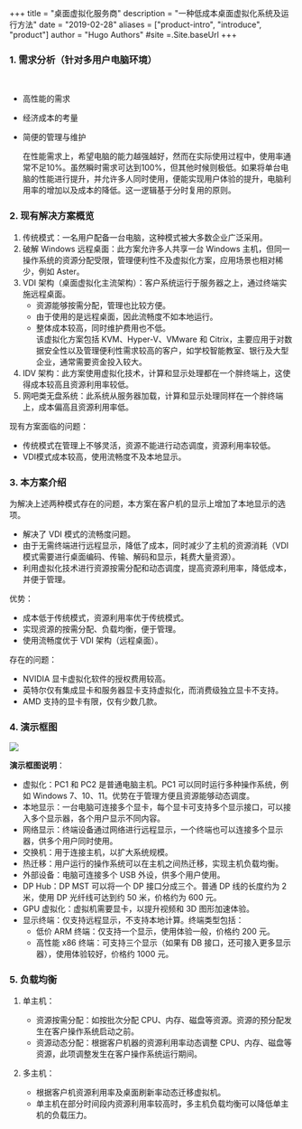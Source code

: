 +++
title = "桌面虚拟化服务商"
description = "一种低成本桌面虚拟化系统及运行方法"
date = "2019-02-28"
aliases = ["product-intro", "introduce", "product"]
author = "Hugo Authors"
#site =.Site.baseUrl 
+++



### 1. 需求分析（针对多用户电脑环境）
<div>&nbsp;</div>

- 高性能的需求
- 经济成本的考量
- 简便的管理与维护
   
   在性能需求上，希望电脑的能力越强越好，然而在实际使用过程中，使用率通常不足10%。虽然瞬时需求可达到100%，但其他时候则极低。如果将单台电脑的性能进行提升，并允许多人同时使用，便能实现用户体验的提升，电脑利用率的增加以及成本的降低。这一逻辑基于分时复用的原则。

### 2. 现有解决方案概览

1. 传统模式：一名用户配备一台电脑，这种模式被大多数企业广泛采用。
2. 破解 Windows 远程桌面：此方案允许多人共享一台 Windows 主机，但同一操作系统的资源分配受限，管理便利性不及虚拟化方案，应用场景也相对稀少，例如 Aster。
3. VDI 架构（桌面虚拟化主流架构）：客户系统运行于服务器之上，通过终端实施远程桌面。
   - 资源能够按需分配，管理也比较方便。
   - 由于使用的是远程桌面，因此流畅度不如本地运行。
   - 整体成本较高，同时维护费用也不低。 <br>该虚拟化方案包括 KVM、Hyper-V、VMware 和 Citrix，主要应用于对数据安全性以及管理便利性需求较高的客户，如学校智能教室、银行及大型企业，通常需要资金投入较大。
4. IDV 架构：此方案使用虚拟化技术，计算和显示处理都在一个胖终端上，这使得成本较高且资源利用率较低。
5. 网吧类无盘系统：此系统从服务器加载，计算和显示处理同样在一个胖终端上，成本偏高且资源利用率低。


现有方案面临的问题：

- 传统模式在管理上不够灵活，资源不能进行动态调度，资源利用率较低。
- VDI模式成本较高，使用流畅度不及本地显示。

### 3. 本方案介绍

为解决上述两种模式存在的问题，本方案在客户机的显示上增加了本地显示的选项。

- 解决了 VDI 模式的流畅度问题。
- 由于无需终端进行远程显示，降低了成本，同时减少了主机的资源消耗（VDI 模式需要进行桌面编码、传输、解码和显示，耗费大量资源）。
- 利用虚拟化技术进行资源按需分配和动态调度，提高资源利用率，降低成本，并便于管理。

优势：

- 成本低于传统模式，资源利用率优于传统模式。
- 实现资源的按需分配、负载均衡，便于管理。
- 使用流畅度优于 VDI 架构（远程桌面）。

存在的问题：

- NVIDIA 显卡虚拟化软件的授权费用较高。
- 英特尔仅有集成显卡和服务器显卡支持虚拟化，而消费级独立显卡不支持。
- AMD 支持的显卡有限，仅有少数几款。

### 4. 演示框图

![](/elkmi/images/virt.png)

**演示框图说明**：

- 虚拟化：PC1 和 PC2 是普通电脑主机。PC1 可以同时运行多种操作系统，例如 Windows 7、10、11。优势在于管理方便且资源能够动态调度。
- 本地显示：一台电脑可连接多个显卡，每个显卡可支持多个显示接口，可以接入多个显示器，各个用户显示不同内容。
- 网络显示：终端设备通过网络进行远程显示，一个终端也可以连接多个显示器，供多个用户同时使用。
- 交换机：用于连接主机，以扩大系统规模。
- 热迁移：用户运行的操作系统可以在主机之间热迁移，实现主机负载均衡。
- 外部设备：电脑可连接多个 USB 外设，供多个用户使用。
- DP Hub：DP MST 可以将一个 DP 接口分成三个。普通 DP 线的长度约为 2 米，使用 DP 光纤线可达到约 50 米，价格约为 600 元。
- GPU 虚拟化：虚拟机需要显卡，以提升视频和 3D 图形加速体验。
- 显示终端：仅支持远程显示，不支持本地计算。终端类型包括：
  - 低价 ARM 终端：仅支持一个显示，使用体验一般，价格约 200 元。
  - 高性能 x86 终端：可支持三个显示（如果有 DB 接口，还可接入更多显示器），使用体验较好，价格约 1000 元。


### 5. 负载均衡


1. 单主机：

   - 资源按需分配：如按批次分配 CPU、内存、磁盘等资源。资源的预分配发生在客户操作系统启动之前。
   - 资源动态分配：根据客户机器的资源利用率动态调整 CPU、内存、磁盘等资源，此项调整发生在客户操作系统运行期间。

2. 多主机：

   - 根据客户机资源利用率及桌面刷新率动态迁移虚拟机。
   - 单主机在部分时间段内资源利用率较高时，多主机负载均衡可以降低单主机的负载压力。
